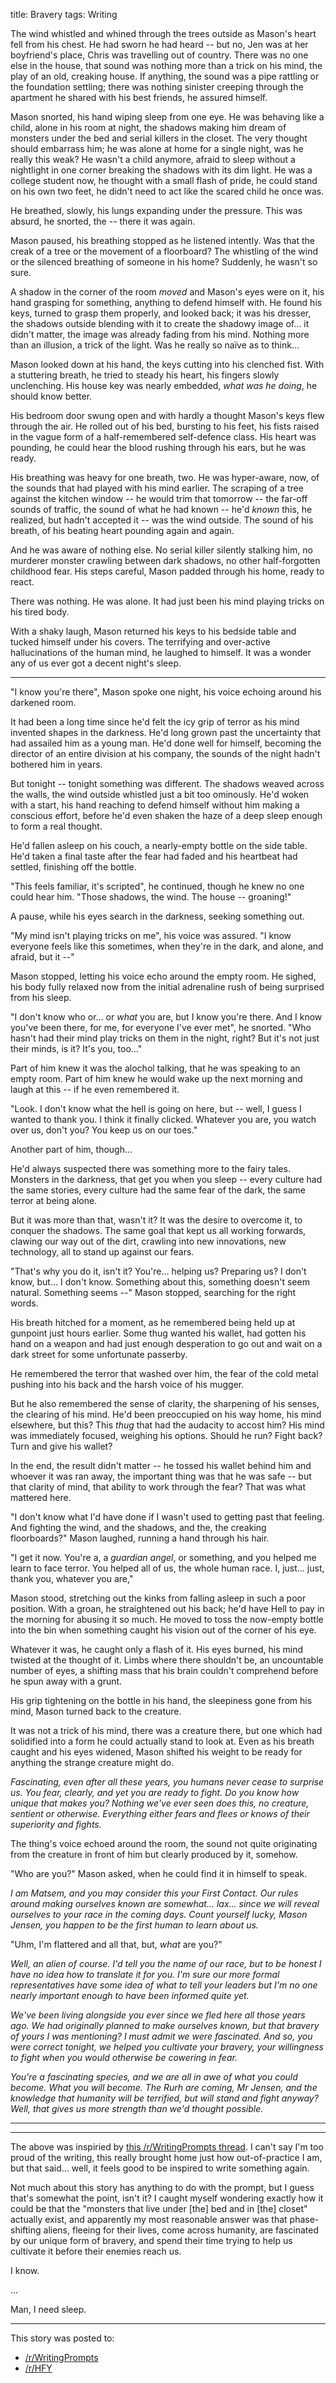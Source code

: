 title: Bravery
tags: Writing

The wind whistled and whined through the trees outside as Mason's heart fell
from his chest. He had sworn he had heard -- but no, Jen was at her boyfriend's
place, Chris was travelling out of country. There was no one else in the house,
that sound was nothing more than a trick on his mind, the play of an old,
creaking house. If anything, the sound was a pipe rattling or the foundation
settling; there was nothing sinister creeping through the apartment he shared
with his best friends, he assured himself.

Mason snorted, his hand wiping sleep from one eye. He was behaving like a child,
alone in his room at night, the shadows making him dream of monsters under the
bed and serial killers in the closet. The very thought should embarrass him; he
was alone at home for a single night, was he really this weak? He wasn't a child
anymore, afraid to sleep without a nightlight in one corner breaking the shadows
with its dim light. He was a college student now, he thought with a small flash
of pride, he could stand on his own two feet, he didn't need to act like the
scared child he once was.

He breathed, slowly, his lungs expanding under the pressure. This was absurd, he
snorted, the -- there it was again.

Mason paused, his breathing stopped as he listened intently. Was that the creak
of a tree or the movement of a floorboard? The whistling of the wind or the
silenced breathing of someone in his home? Suddenly, he wasn't so sure.

A shadow in the corner of the room _moved_ and Mason's eyes were on it, his
hand grasping for something, anything to defend himself with. He found his keys,
turned to grasp them properly, and looked back; it was his dresser, the shadows
outside blending with it to create the shadowy image of... it didn't matter, the
image was already fading from his mind. Nothing more than an illusion, a trick
of the light. Was he really so naïve as to think...

Mason looked down at his hand, the keys cutting into his clenched fist. With a
stuttering breath, he tried to steady his heart, his fingers slowly unclenching.
His house key was nearly embedded, _what was he doing_, he should know better.

His bedroom door swung open and with hardly a thought Mason's keys flew through
the air. He rolled out of his bed, bursting to his feet, his fists raised in the
vague form of a half-remembered self-defence class. His heart was pounding, he
could hear the blood rushing through his ears, but he was ready.

His breathing was heavy for one breath, two. He was hyper-aware, now, of the
sounds that had played with his mind earlier. The scraping of a tree against the
kitchen window -- he would trim that tomorrow -- the far-off sounds of traffic,
the sound of what he had known -- he'd _known_ this, he realized, but hadn't
accepted it -- was the wind outside. The sound of his breath, of his beating
heart pounding again and again.

And he was aware of nothing else. No serial killer silently stalking him, no
murderer monster crawling between dark shadows, no other half-forgotten
childhood fear. His steps careful, Mason padded through his home, ready to
react.

There was nothing. He was alone. It had just been his mind playing tricks on his
tired body.

With a shaky laugh, Mason returned his keys to his bedside table and tucked
himself under his covers. The terrifying and over-active hallucinations of the
human mind, he laughed to himself. It was a wonder any of us ever got a decent
night's sleep.

---

"I know you're there", Mason spoke one night, his voice echoing around his
darkened room.

It had been a long time since he'd felt the icy grip of terror as his mind
invented shapes in the darkness. He'd long grown past the uncertainty that had
assailed him as a young man. He'd done well for himself, becoming the director
of an entire division at his company, the sounds of the night hadn't bothered
him in years.

But tonight -- tonight something was different. The shadows weaved across the
walls, the wind outside whistled just a bit too ominously. He'd woken with a
start, his hand reaching to defend himself without him making a conscious
effort, before he'd even shaken the haze of a deep sleep enough to form a real
thought.

He'd fallen asleep on his couch, a nearly-empty bottle on the side table. He'd
taken a final taste after the fear had faded and his heartbeat had settled,
finishing off the bottle.

"This feels familiar, it's scripted", he continued, though he knew no one could
hear him. "Those shadows, the wind. The house -- groaning!"

A pause, while his eyes search in the darkness, seeking something out.

"My mind isn't playing tricks on me", his voice was assured. "I know everyone
feels like this sometimes, when they're in the dark, and alone, and afraid, but
it --"

Mason stopped, letting his voice echo around the empty room. He sighed, his body
fully relaxed now from the initial adrenaline rush of being surprised from his
sleep.

"I don't know who or... or _what_ you are, but I know you're there. And I know
you've been there, for me, for everyone I've ever met", he snorted. "Who hasn't
had their mind play tricks on them in the night, right? But it's not just their
minds, is it? It's you, too..."

Part of him knew it was the alochol talking, that he was speaking to an empty
room. Part of him knew he would wake up the next morning and laugh at this -- if
he even remembered it.

"Look. I don't know what the hell is going on here, but -- well, I guess I
wanted to thank you. I think it finally clicked. Whatever you are, you watch
over us, don't you? You keep us on our toes."

Another part of him, though...

He'd always suspected there was something more to the fairy tales. Monsters in
the darkness, that get you when you sleep -- every culture had the same stories,
every culture had the same fear of the dark, the same terror at being alone.

But it was more than that, wasn't it? It was the desire to overcome it, to
conquer the shadows. The same goal that kept us all working forwards, clawing
our way out of the dirt, crawling into new innovations, new technology, all to
stand up against our fears.

"That's why you do it, isn't it? You're... helping us? Preparing us? I don't
know, but... I don't know. Something about this, something doesn't seem natural.
Something seems --" Mason stopped, searching for the right words.

His breath hitched for a moment, as he remembered being held up at gunpoint
just hours earlier. Some thug wanted his wallet, had gotten his hand on a weapon
and had just enough desperation to go out and wait on a dark street for some
unfortunate passerby.

He remembered the terror that washed over him, the fear of the cold metal
pushing into his back and the harsh voice of his mugger.

But he also remembered the sense of clarity, the sharpening of his senses, the
clearing of his mind. He'd been preoccupied on his way home, his mind elsewhere,
but this? This _thug_ that had the audacity to accost him? His mind was
immediately focused, weighing his options. Should he run? Fight back? Turn and
give his wallet?

In the end, the result didn't matter -- he tossed his wallet behind him and
whoever it was ran away, the important thing was that he was safe -- but that
clarity of mind, that ability to work through the fear? That was what mattered
here.

"I don't know what I'd have done if I wasn't used to getting past that feeling.
And fighting the wind, and the shadows, and the, the creaking floorboards?"
Mason laughed, running a hand through his hair.

"I get it now. You're a, a _guardian angel_, or something, and you helped me
learn to face terror. You helped all of us, the whole human race. I, just...
just, thank you, whatever you are,"

Mason stood, stretching out the kinks from falling asleep in such a poor
position. With a groan, he straightened out his back; he'd have Hell to pay in
the morning for abusing it so much. He moved to toss the now-empty bottle into
the bin when something caught his vision out of the corner of his eye.

Whatever it was, he caught only a flash of it. His eyes burned, his mind twisted
at the thought of it. Limbs where there shouldn't be, an uncountable number of
eyes, a shifting mass that his brain couldn't comprehend before he spun away
with a grunt.

His grip tightening on the bottle in his hand, the sleepiness gone from his
mind, Mason turned back to the creature.

It was not a trick of his mind, there was a creature there, but one which had
solidified into a form he could actually stand to look at. Even as his breath
caught and his eyes widened, Mason shifted his weight to be ready for anything
the strange creature might do.

_Fascinating, even after all these years, you humans never cease to surprise us.
You fear, clearly, and yet you are ready to fight. Do you know how unique that
makes you? Nothing we've ever seen does this, no creature, sentient or
otherwise. Everything either fears and flees or knows of their superiority and
fights._

The thing's voice echoed around the room, the sound not quite originating from
the creature in front of him but clearly produced by it, somehow.

"Who are you?" Mason asked, when he could find it in himself to speak.

_I am Matsem, and you may consider this your First Contact. Our rules around
making ourselves known are somewhat... lax... since we will reveal ourselves to
your race in the coming days. Count yourself lucky, Mason Jensen, you happen to
be the first human to learn about us._

"Uhm, I'm flattered and all that, but, _what_ are you?"

_Well, an alien of course. I'd tell you the name of our race, but to be honest I
have no idea how to translate it for you. I'm sure our more formal
representatives have some idea of what to tell your leaders but I'm no one
nearly important enough to have been informed quite yet._

_We've been living alongside you ever since we fled here all those years ago. We
had originally planned to make ourselves known, but that bravery of yours I was
mentioning? I must admit we were fascinated. And so, you were correct tonight,
we helped you cultivate your bravery, your willingness to fight when you would
otherwise be cowering in fear._

_You're a fascinating species, and we are all in awe of what you could become.
What you will become. The Rurh are coming, Mr Jensen, and the knowledge that
humanity will be terrified, but will stand and fight anyway? Well, that gives us
more strength than we'd thought possible._

---

---

The above was inspiried by [this /r/WritingPrompts thread](https://www.reddit.com/r/WritingPrompts/comments/61vu9e/tt_a_child_is_kidnapped_outraged_the_monsters/).
I can't say I'm too proud of the writing, this really brought home just how
out-of-practice I am, but that said... well, it feels good to be inspired to
write something again.

Not much about this story has anything to do with the prompt, but I guess that's
somewhat the point, isn't it? I caught myself wondering exactly how it could be
that the "monsters that live under [the] bed and in [the] closet" actually
exist, and apparently my most reasonable answer was that phase-shifting aliens,
fleeing for their lives, come across humanity, are fascinated by our unique form
of bravery, and spend their time trying to help us cultivate it before their
enemies reach us.

I know.

...

Man, I need sleep.

---

This story was posted to:<br>
- [/r/WritingPrompts](https://www.reddit.com/r/WritingPrompts/comments/61vu9e/tt_a_child_is_kidnapped_outraged_the_monsters/di4zznk/)<br>
- [/r/HFY](https://www.reddit.com/r/HFY/comments/6dsb5p/bravery/)
